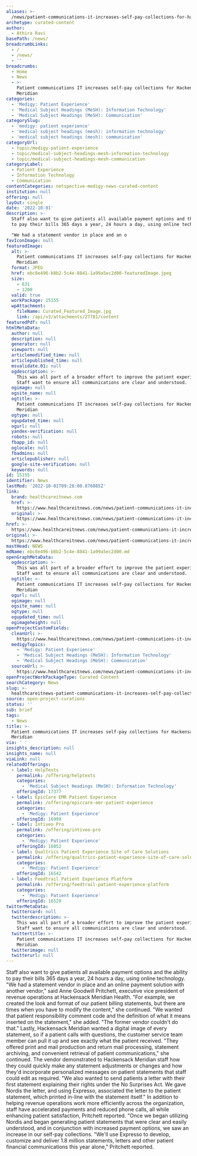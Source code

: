 ```yaml
---
aliases: >-
  /news/patient-communications-it-increases-self-pay-collections-for-hackensack-meridian
archetype: curated-content
author:
  - Athira Ravi
basePath: /news/
breadcrumbLinks:
  - /
  - /news/
  - ''
breadcrumbs:
  - Home
  - News
  - >-
    Patient communications IT increases self-pay collections for Hackensack
    Meridian
categories:
  - 'Medigy: Patient Experience'
  - 'Medical Subject Headings (MeSH): Information Technology'
  - 'Medical Subject Headings (MeSH): Communication'
categorySlug:
  - 'medigy: patient experience'
  - 'medical subject headings (mesh): information technology'
  - 'medical subject headings (mesh): communication'
categoryUrl:
  - topic/medigy-patient-experience
  - topic/medical-subject-headings-mesh-information-technology
  - topic/medical-subject-headings-mesh-communication
categoryLabel:
  - Patient Experience
  - Information Technology
  - Communication
contentCategories: netspective-medigy-news-curated-content
institution: null
offering: null
layOut: single
date: '2022-10-01'
description: >-
  Staff also want to give patients all available payment options and the ability
  to pay their bills 365 days a year, 24 hours a day, using online technology.

  "We had a statement vendor in place and an o
favIconImage: null
featuredImage:
  alt: >-
    Patient communications IT increases self-pay collections for Hackensack
    Meridian
  format: JPEG
  href: ebc8e496-b8b2-5c4e-8841-1a99a5ec2d00-featuredImage.jpeg
  size:
    - 631
    - 1200
  valid: true
  workPackage: 15155
  wpAttachment:
    fileName: Curated_Featured_Image.jpg
    link: /api/v3/attachments/27781/content
featuredPdf: null
htmlMetaData:
  author: null
  description: null
  generator: null
  viewport: null
  articlemodified_time: null
  articlepublished_time: null
  msvalidate.01: null
  ogdescription: >-
    This was all part of a broader effort to improve the patient experience:
    Staff want to ensure all communications are clear and understood.
  ogimage: null
  ogsite_name: null
  ogtitle: >-
    Patient communications IT increases self-pay collections for Hackensack
    Meridian
  ogtype: null
  ogupdated_time: null
  ogurl: null
  yandex-verification: null
  robots: null
  fbapp_id: null
  oglocale: null
  fbadmins: null
  articlepublisher: null
  google-site-verification: null
  keywords: null
id: 15155
identifier: News
lastMod: '2022-10-01T09:28:00.876085Z'
link:
  brand: healthcareitnews.com
  href: >-
    https://www.healthcareitnews.com/news/patient-communications-it-increases-self-pay-collections-hackensack-meridian
  original: >-
    https://www.healthcareitnews.com/news/patient-communications-it-increases-self-pay-collections-hackensack-meridian
href: >-
  https://www.healthcareitnews.com/news/patient-communications-it-increases-self-pay-collections-hackensack-meridian
original: >-
  https://www.healthcareitnews.com/news/patient-communications-it-increases-self-pay-collections-hackensack-meridian
mastHead: NEWS
mdName: ebc8e496-b8b2-5c4e-8841-1a99a5ec2d00.md
openGraphMetaData:
  ogdescription: >-
    This was all part of a broader effort to improve the patient experience:
    Staff want to ensure all communications are clear and understood.
  ogtitle: >-
    Patient communications IT increases self-pay collections for Hackensack
    Meridian
  ogurl: null
  ogimage: null
  ogsite_name: null
  ogtype: null
  ogupdated_time: null
  ogimageheight: null
openProjectCustomFields:
  cleanUrl: >-
    https://www.healthcareitnews.com/news/patient-communications-it-increases-self-pay-collections-hackensack-meridian
  medigyTopics:
    - 'Medigy: Patient Experience'
    - 'Medical Subject Headings (MeSH): Information Technology'
    - 'Medical Subject Headings (MeSH): Communication'
  sourceUrl: >-
    https://www.healthcareitnews.com/news/patient-communications-it-increases-self-pay-collections-hackensack-meridian
openProjectWorkPackageType: Curated Content
searchCategory: News
slug: >-
  healthcareitnews-patient-communications-it-increases-self-pay-collections-for-hackensack-meridian
source: open-project-curations
status: ''
sub: brief
tags:
  - News
title: >-
  Patient communications IT increases self-pay collections for Hackensack
  Meridian
via: ' '
insights_description: null
insights_name: null
viaLink: null
relatedOfferings:
  - label: HelpTexts
    permalink: /offering/helptexts
    categories:
      - 'Medical Subject Headings (MeSH): Information Technology'
    offeringId: 17377
  - label: EpicCare EMR Patient Experience
    permalink: /offering/epiccare-emr-patient-experience
    categories:
      - 'Medigy: Patient Experience'
    offeringId: 16999
  - label: Intiveo Pro
    permalink: /offering/intiveo-pro
    categories:
      - 'Medigy: Patient Experience'
    offeringId: 16852
  - label: Qualtrics Patient Experience Site of Care Solutions
    permalink: /offering/qualtrics-patient-experience-site-of-care-solutions
    categories:
      - 'Medigy: Patient Experience'
    offeringId: 16542
  - label: Feedtrail Patient Experience Platform
    permalink: /offering/feedtrail-patient-experience-platform
    categories:
      - 'Medigy: Patient Experience'
    offeringId: 16529
twitterMetaData:
  twittercard: null
  twitterdescription: >-
    This was all part of a broader effort to improve the patient experience:
    Staff want to ensure all communications are clear and understood.
  twittertitle: >-
    Patient communications IT increases self-pay collections for Hackensack
    Meridian
  twitterimage: null
  twitterurl: null
---
```

<p>Staff also want to give patients all available payment options and the ability to pay their bills 365 days a year, 24 hours a day, using online technology.
"We had a statement vendor in place and an online payment solution with another vendor," said Anne Goodwill Pritchett, executive vice president of revenue operations at Hackensack Meridian Health.
"For example, we created the look and format of our patient billing statements, but there are times when you have to modify the content," she continued.
"We wanted that patient responsibility comment code and the definition of what it means inserted on the statement," she added.
"The former vendor couldn't do that." Lastly, Hackensack Meridian wanted a digital image of every statement, so if a patient calls with questions, the customer service team member can pull it up and see exactly what the patient received. "They offered print and mail production and return mail processing, statement archiving, and convenient retrieval of patient communications," she continued.
The vendor demonstrated to Hackensack Meridian staff how they could quickly make any statement adjustments or changes and how they'd incorporate personalized messages on patient statements that staff could edit as required.
"We also wanted to send patients a letter with their first statement explaining their rights under the No Surprises Act. We gave Nordis the letter, and using Expresso, associated the letter to the patient statement, which printed in-line with the statement itself."
In addition to helping revenue operations work more efficiently across the organization, staff have accelerated payments and reduced phone calls, all while enhancing patient satisfaction, Pritchett reported.
"Once we began utilizing Nordis and began generating patient statements that were clear and easily understood, and in conjunction with increased payment options, we saw an increase in our self-pay collections.
"We'll use Expresso to develop, customize and deliver 1.8 million statements, letters and other patient financial communications this year alone," Pritchett reported.</p>